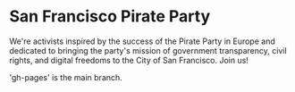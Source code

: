 # San Francisco Pirate Party

We're activists inspired by the success of the Pirate Party in Europe and dedicated to bringing the party's mission of government transparency, civil rights, and digital freedoms to the City of San Francisco. Join us!

'gh-pages' is the main branch.
